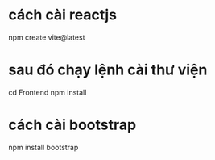 # cách cài reactjs

npm create vite@latest

# sau đó chạy lệnh cài thư viện

cd Frontend
npm install

# cách cài bootstrap

npm install bootstrap
